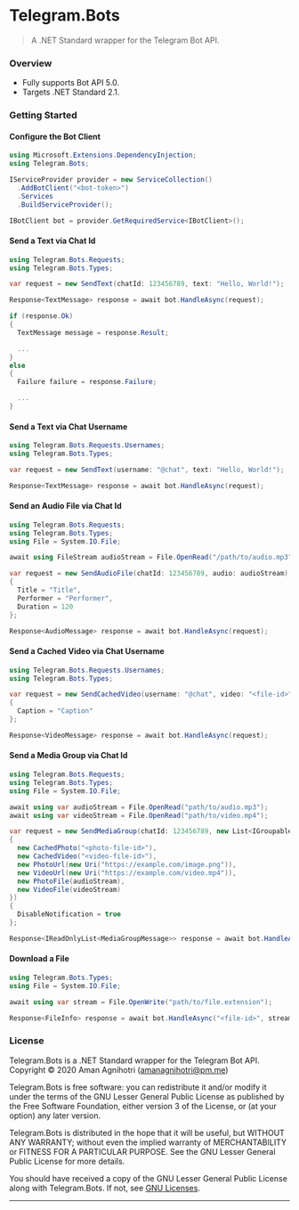 # Telegram.Bots
> A .NET Standard wrapper for the Telegram Bot API.

### Overview

- Fully supports Bot API 5.0.
- Targets .NET Standard 2.1.

### Getting Started

#### Configure the Bot Client
```c#
using Microsoft.Extensions.DependencyInjection;
using Telegram.Bots;

IServiceProvider provider = new ServiceCollection()
  .AddBotClient("<bot-token>")
  .Services
  .BuildServiceProvider();

IBotClient bot = provider.GetRequiredService<IBotClient>();
```

#### Send a Text via Chat Id

```c#
using Telegram.Bots.Requests;
using Telegram.Bots.Types;

var request = new SendText(chatId: 123456789, text: "Hello, World!");

Response<TextMessage> response = await bot.HandleAsync(request);

if (response.Ok)
{
  TextMessage message = response.Result;

  ...
}
else
{
  Failure failure = response.Failure;

  ...
}
```

#### Send a Text via Chat Username

```c#
using Telegram.Bots.Requests.Usernames;
using Telegram.Bots.Types;

var request = new SendText(username: "@chat", text: "Hello, World!");

Response<TextMessage> response = await bot.HandleAsync(request);
```

#### Send an Audio File via Chat Id

```c#
using Telegram.Bots.Requests;
using Telegram.Bots.Types;
using File = System.IO.File;

await using FileStream audioStream = File.OpenRead("/path/to/audio.mp3");

var request = new SendAudioFile(chatId: 123456789, audio: audioStream)
{
  Title = "Title",
  Performer = "Performer",
  Duration = 120
};

Response<AudioMessage> response = await bot.HandleAsync(request);
```

#### Send a Cached Video via Chat Username

```c#
using Telegram.Bots.Requests.Usernames;
using Telegram.Bots.Types;

var request = new SendCachedVideo(username: "@chat", video: "<file-id>")
{
  Caption = "Caption"
};

Response<VideoMessage> response = await bot.HandleAsync(request);
```

#### Send a Media Group via Chat Id

```c#
using Telegram.Bots.Requests;
using Telegram.Bots.Types;
using File = System.IO.File;

await using var audioStream = File.OpenRead("path/to/audio.mp3");
await using var videoStream = File.OpenRead("path/to/video.mp4");

var request = new SendMediaGroup(chatId: 123456789, new List<IGroupableMedia>
{
  new CachedPhoto("<photo-file-id>"),
  new CachedVideo("<video-file-id>"),
  new PhotoUrl(new Uri("https://example.com/image.png")),
  new VideoUrl(new Uri("https://example.com/video.mp4")),
  new PhotoFile(audioStream),
  new VideoFile(videoStream)
})
{
  DisableNotification = true
};

Response<IReadOnlyList<MediaGroupMessage>> response = await bot.HandleAsync(request);
```

#### Download a File

```c#
using Telegram.Bots.Types;
using File = System.IO.File;

await using var stream = File.OpenWrite("path/to/file.extension");

Response<FileInfo> response = await bot.HandleAsync("<file-id>", stream);
```

### License

Telegram.Bots is a .NET Standard wrapper for the Telegram Bot API.  
Copyright © 2020  Aman Agnihotri (amanagnihotri@pm.me)

Telegram.Bots is free software: you can redistribute it and/or modify
it under the terms of the GNU Lesser General Public License as published
by the Free Software Foundation, either version 3 of the License, or
(at your option) any later version.

Telegram.Bots is distributed in the hope that it will be useful,
but WITHOUT ANY WARRANTY; without even the implied warranty of
MERCHANTABILITY or FITNESS FOR A PARTICULAR PURPOSE.  See the
GNU Lesser General Public License for more details.

You should have received a copy of the GNU Lesser General Public License
along with Telegram.Bots.  If not, see [GNU Licenses](https://www.gnu.org/licenses/).

---
